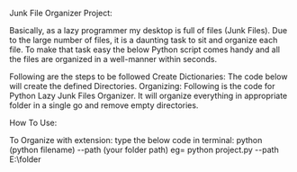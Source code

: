 Junk File Organizer Project:

Basically, as a lazy programmer my desktop is full of files (Junk Files). Due to the large number of files, it is a daunting task to sit and organize each file. To make that task easy the below Python script comes handy and all the files are organized in a well-manner within seconds.

Following are the steps to be followed
    Create Dictionaries: The code below will create the defined Directories.
    Organizing: Following is the code for Python Lazy Junk Files Organizer. It will organize everything in appropriate folder in a single go and remove empty directories.

How To Use:

To Organize with extension:
type the below code in terminal:
python (python filename) --path (your folder path)
eg= python project.py --path E:\folder